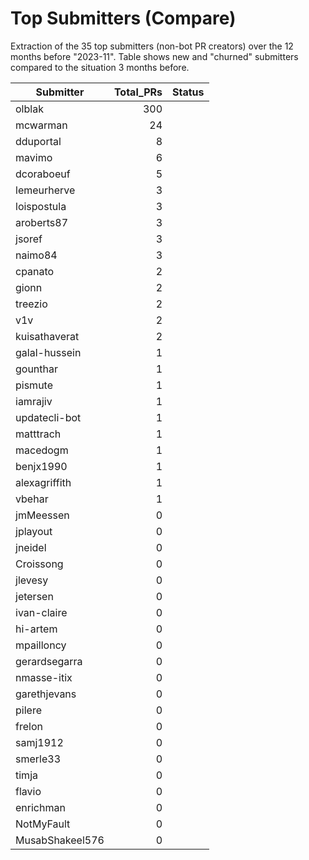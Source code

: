 # Top Submitters (Compare)

Extraction of the 35 top submitters (non-bot PR creators) 
over the 12 months before "2023-11".
Table shows new and "churned" submitters compared 
to the situation 3 months before.


| Submitter       | Total_PRs | Status |
| --------------- | --------: | ------ |
| olblak          |       300 |        |
| mcwarman        |        24 |        |
| dduportal       |         8 |        |
| mavimo          |         6 |        |
| dcoraboeuf      |         5 |        |
| lemeurherve     |         3 |        |
| loispostula     |         3 |        |
| aroberts87      |         3 |        |
| jsoref          |         3 |        |
| naimo84         |         3 |        |
| cpanato         |         2 |        |
| gionn           |         2 |        |
| treezio         |         2 |        |
| v1v             |         2 |        |
| kuisathaverat   |         2 |        |
| galal-hussein   |         1 |        |
| gounthar        |         1 |        |
| pismute         |         1 |        |
| iamrajiv        |         1 |        |
| updatecli-bot   |         1 |        |
| matttrach       |         1 |        |
| macedogm        |         1 |        |
| benjx1990       |         1 |        |
| alexagriffith   |         1 |        |
| vbehar          |         1 |        |
| jmMeessen       |         0 |        |
| jplayout        |         0 |        |
| jneidel         |         0 |        |
| Croissong       |         0 |        |
| jlevesy         |         0 |        |
| jetersen        |         0 |        |
| ivan-claire     |         0 |        |
| hi-artem        |         0 |        |
| mpailloncy      |         0 |        |
| gerardsegarra   |         0 |        |
| nmasse-itix     |         0 |        |
| garethjevans    |         0 |        |
| pilere          |         0 |        |
| frelon          |         0 |        |
| samj1912        |         0 |        |
| smerle33        |         0 |        |
| timja           |         0 |        |
| flavio          |         0 |        |
| enrichman       |         0 |        |
| NotMyFault      |         0 |        |
| MusabShakeel576 |         0 |        |
